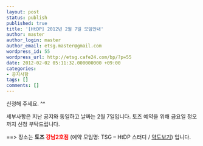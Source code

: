 ```yaml
---
layout: post
status: publish
published: true
title: '[HtDP] 2012년 2월 7일 모임안내'
author: master
author_login: master
author_email: etsg.master@gmail.com
wordpress_id: 55
wordpress_url: http://etsg.cafe24.com/bp/?p=55
date: 2012-02-02 05:11:32.000000000 +09:00
categories:
- 공지사항
tags: []
comments: []
---
```

신청해 주세요. ^^

세부사항은 지난 공지와 동일하고 날짜는 2월 7일입니다.
토즈 예약을 위해 금요일 정오까지 신청 부탁드립니다.

==> 장소는 <strong>토즈 <span style="color: #ff0000;">강남2호점</span></strong> (예약 모임명: TSG – HtDP 스터디 / <a href="http://www.toz.co.kr/booth/jb_booth/booth_jb_basicinfo.asp?idx=1">약도보기</a>) 입니다.
